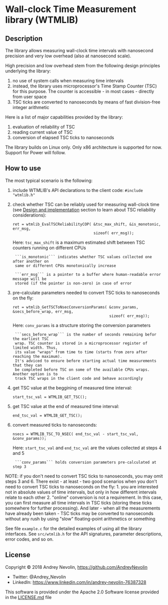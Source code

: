 # Wall-clock Time Measurement library (WTMLIB)


## Description
The library allows measuring wall-clock time intervals with nanosecond precision
and very low overhead (also at nanosecond scale).

High precision and low overhead stem from the following design principles underlying the
library:

1. no use of system calls when measuring time intervals
2. instead, the library uses microprocessor's Time Stamp Counter (TSC) for this purpose.
The counter is accessible - in most cases - directly from user space
3. TSC ticks are converted to nanoseconds by means of fast division-free integer
arithmetic

Here is a list of major capabilities provided by the library:

1. evaluation of reliability of TSC
2. reading current value of TSC
3. conversion of elapsed TSC ticks to nanoseconds

The library builds on Linux only. Only x86 architecture is supported for now. Support for
Power will follow.

## How to use
The most typical scenario is the following:

1. include WTMLIB's API declarations to the client code:
    ```#include "wtmlib.h"```
2. check whether TSC can be reliably used for measuring wall-clock time (see
[Design and implementation](#design-and-implementation) section to learn about TSC
reliability considerations):
    ```
    ret = wtmlib_EvalTSCReliabilityCOP( &tsc_max_shift, &is_monotonic, err_msg,
                                        sizeof( err_msg));
    ```
    Here:
        ```tsc_max_shift``` is a maximum estimated shift between TSC counters running on
        different CPUs

        ```is_monotonic``` indicates whether TSC values collected one after another on
        same or different CPUs monotonically increase

        ```err_msg``` is a pointer to a buffer where human-readable error message will be
        stored (if the pointer is non-zero) in case of error
3. pre-calculate parameters needed to convert TSC ticks to nanoseconds on the fly:
    ```
    ret = wtmlib_GetTSCToNsecConversionParams( &conv_params, &secs_before_wrap, err_msg,
                                               sizeof( err_msg));
    ```
    Here:
        ```conv_params``` is a structure storing the conversion parameters

        ```secs_before_wrap``` is the number of seconds remaining befor the earliest TSC
        wrap. TSC counter is stored in a microprocessor register of limited width. Thus,
        its value "wraps" from time to time (starts from zero after reaching the maximum).
        It's adviced to ensure before starting actual time measurements that they can
        be completed before TSC on some of the available CPUs wraps. Another option is to
        track TSC wraps in the client code and behave accordingly
4. get TSC value at the beggining of measured time interval:
    ```
    start_tsc_val = WTMLIB_GET_TSC();
    ```
5. get TSC value at the end of measured time interval:
    ```
    end_tsc_val = WTMLIB_GET_TSC();
    ```
6. convert measured ticks to nanoseconds:
    ```
    nsecs = WTMLIB_TSC_TO_NSEC( end_tsc_val - start_tsc_val, &conv_params));
    ```
    Here:
        ```start_tsc_val``` and ```end_tsc_val``` are the values collected at steps 4 and
        5

        ```conv_params``` holds conversion parameters pre-calculated at step 3

NOTE: if you don't need to convert TSC ticks to nanoseconds, you may omit steps 3 and 6.
There exist - at least - two good scenarios when you don't need to convert TSC ticks to
nanoseconds on the fly:
    1. you are interested not in absolute values of time intervals, but only in how
    different intervals relate to each other
    2. "online" conversion is not a requirement. In this case, you can first measure all
    time intervals in TSC ticks (storing these ticks somewhere for further processing).
    And later - when all the measurements have already been taken - TSC ticks may be
    converted to nanoseconds without any rush by using "slow" floating-point arithmetics
    or something

See file ```example.c``` for the detailed examples of using all the library interfaces.
See ```src/wtmlib.h``` for the API signatures, parameter descriptions, error codes, and
so on.

## License
Copyright © 2018 Andrey Nevolin, https://github.com/AndreyNevolin
 * Twitter: @Andrey_Nevolin
 * LinkedIn: https://www.linkedin.com/in/andrey-nevolin-76387328
  
This software is provided under the Apache 2.0 Software license provided in
the [LICENSE.md](LICENSE.md) file
